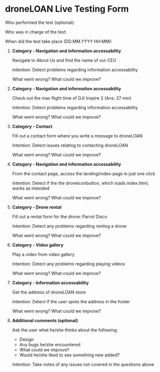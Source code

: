 # droneLOAN Live Testing Form

Who performed the test (optional):

Who was in charge of the test: 

When did the test take place (DD.MM.YYYY HH:MM): 

1. **Category - Navigation and information accessability**
   
   Navigate to About Us and find the name of our CEO

   Intention: Detect problems regarding information accessability

   What went wrong? What could we improve?


2. **Category - Navigation and information accessability**

    Check out the max flight time of DJI Inspire 2 (Ans: 27 min)

    Intention: Detect problems regarding information accessability

    What went wrong? What could we improve?


3. **Category - Contact**

    Fill out a contact form where you write a message to droneLOAN

    Intention: Detect issues relating to contacting droneLOAN

    What went wrong? What could we improve?


4. **Category - Navigation and information accessability**
   
   From the contact page, access the landing/index-page in just one click

   Intention: Detect if the the droneiconbutton, which loads index.html, works as intended

   What went wrong? What could we improve?


5. **Category - Drone rental**

    Fill out a rental form for the drone: Parrot Disco

    Intention: Detect any problems regarding renting a drone

    What went wrong? What could we improve?


6. **Category - Video gallery**

    Play a video from video gallery

    Intention: Detect any problems regarding playing videos

    What went wrong? What could we improve?


7. **Category - Information accessability**

    Get the address of droneLOAN store

    Intention: Detect if the user spots the address in the footer

    What went wrong? What could we improve?


8. **Additional comments (optional)**

    Ask the user what he/she thinks about the following:
    - Design
    - Any bugs he/she encountered
    - What could we improve?
    - Would he/she liked to see something new added?

    Intention: Take notes of any issues not covered in the questions above
